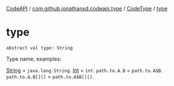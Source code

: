 [CodeAPI](../../index.md) / [com.github.jonathanxd.codeapi.type](../index.md) / [CodeType](index.md) / [type](.)

# type

`abstract val type: String`

Type name, examples:

[String](#) = `java.lang.String`.
[Int](#) = `int`.
`path.to.A.B` = `path.to.A$B`.
`path.to.A.B[][]` = `path.to.A$B[][]`.

